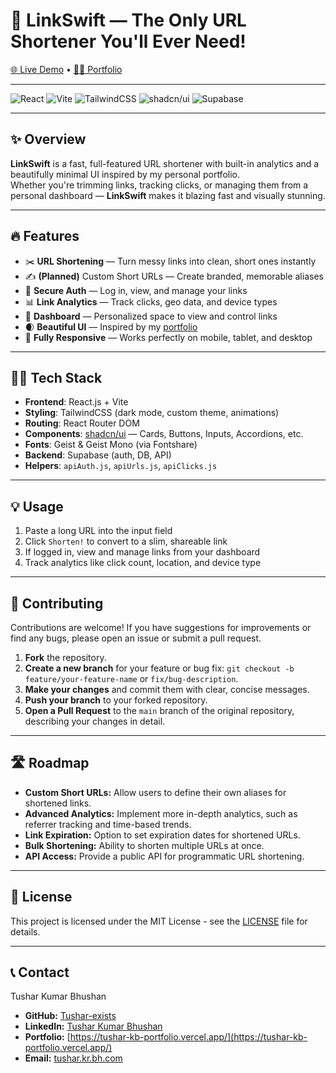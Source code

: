 # 🚀 LinkSwift — The Only URL Shortener You'll Ever Need!

[🌐 Live Demo](https://link-swift.vercel.app/) • [👨‍💻 Portfolio](https://tushar-kb-portfolio.vercel.app/)

---

![React](https://img.shields.io/badge/-React-61DAFB?logo=react&logoColor=black)
![Vite](https://img.shields.io/badge/-Vite-646CFF?logo=vite&logoColor=yellow)
![TailwindCSS](https://img.shields.io/badge/-TailwindCSS-38bdf8?logo=tailwindcss&logoColor=white)
![shadcn/ui](https://img.shields.io/badge/-shadcn%2Fui-18181b?logo=tailwindcss&logoColor=white)
![Supabase](https://img.shields.io/badge/-Supabase-3ECF8E?logo=supabase&logoColor=white)

---

## ✨ Overview

**LinkSwift** is a fast, full-featured URL shortener with built-in analytics and a beautifully minimal UI inspired by my personal portfolio.  
Whether you're trimming links, tracking clicks, or managing them from a personal dashboard — **LinkSwift** makes it blazing fast and visually stunning.

---

## 🔥 Features

- ✂️ **URL Shortening** — Turn messy links into clean, short ones instantly
- ✍️ **(Planned)** Custom Short URLs — Create branded, memorable aliases
- 👤 **Secure Auth** — Log in, view, and manage your links
- 📊 **Link Analytics** — Track clicks, geo data, and device types
- 🧭 **Dashboard** — Personalized space to view and control links
- 🌒 **Beautiful UI** — Inspired by my [portfolio](https://tushar-kb-portfolio.vercel.app/)
- 📱 **Fully Responsive** — Works perfectly on mobile, tablet, and desktop

---

## 🧑‍💻 Tech Stack

- **Frontend**: React.js + Vite
- **Styling**: TailwindCSS (dark mode, custom theme, animations)
- **Routing**: React Router DOM
- **Components**: [shadcn/ui](https://ui.shadcn.com) — Cards, Buttons, Inputs, Accordions, etc.
- **Fonts**: Geist & Geist Mono (via Fontshare)
- **Backend**: Supabase (auth, DB, API)
- **Helpers**: `apiAuth.js`, `apiUrls.js`, `apiClicks.js`

---

## 💡 Usage

1.  Paste a long URL into the input field
2.  Click `Shorten!` to convert to a slim, shareable link
3.  If logged in, view and manage links from your dashboard
4.  Track analytics like click count, location, and device type

---

## 🤝 Contributing

Contributions are welcome! If you have suggestions for improvements or find any bugs, please open an issue or submit a pull request.

1.  **Fork** the repository.
2.  **Create a new branch** for your feature or bug fix: `git checkout -b feature/your-feature-name` or `fix/bug-description`.
3.  **Make your changes** and commit them with clear, concise messages.
4.  **Push your branch** to your forked repository.
5.  **Open a Pull Request** to the `main` branch of the original repository, describing your changes in detail.

---

## 🛣️ Roadmap

* **Custom Short URLs:** Allow users to define their own aliases for shortened links.
* **Advanced Analytics:** Implement more in-depth analytics, such as referrer tracking and time-based trends.
* **Link Expiration:** Option to set expiration dates for shortened URLs.
* **Bulk Shortening:** Ability to shorten multiple URLs at once.
* **API Access:** Provide a public API for programmatic URL shortening.

---

## 📄 License

This project is licensed under the MIT License - see the [LICENSE](https://github.com/Tushar-exists/URL-Shortener/blob/main/LICENSE) file for details.

---

## 📞 Contact

Tushar Kumar Bhushan

* **GitHub:** [Tushar-exists](https://github.com/Tushar-exists)
* **LinkedIn:** [Tushar Kumar Bhushan](https://www.linkedin.com/in/tushar-kumar-bhushan-bb5381244/)
* **Portfolio:** [https://tushar-kb-portfolio.vercel.app/](https://tushar-kb-portfolio.vercel.app/)
* **Email:** [tushar.kr.bh.com](mailto:tushar.kr.bh.com) <!-- Replace with your actual email address -->




